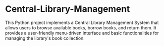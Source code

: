 # Central-Library-Management
This Python project implements a Central Library Management System that allows users to browse available books, borrow books, and return them. It provides a user-friendly menu-driven interface and basic functionalities for managing the library's book collection.
